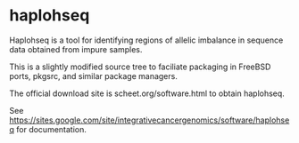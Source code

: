 haplohseq
=========

Haplohseq is a tool for identifying regions of allelic imbalance in sequence
data obtained from impure samples.

This is a slightly modified source tree to faciliate packaging in FreeBSD
ports, pkgsrc, and similar package managers.

The official download site is scheet.org/software.html to obtain haplohseq.

See https://sites.google.com/site/integrativecancergenomics/software/haplohseq for documentation.
